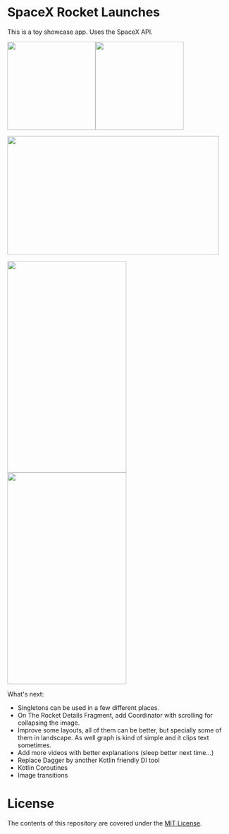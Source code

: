 # SpaceX Rocket Launches

This is a toy showcase app. Uses the SpaceX API.

<img src="https://image.ibb.co/iPC9ve/ic_launcher_web.png" width="200" height="200"/><img src="https://image.ibb.co/nOWBrK/ic_launcher_round.png" width="200" height="200" />

<img src="https://image.ibb.co/hikMrK/Screenshot_1533521668.png" width="480" height="270" />

<img src="https://image.ibb.co/bzVOMK/Screenshot_1533521684.png" width="270" height="480" /> <img src="https://image.ibb.co/hkgY5e/Screenshot_1533521650.png" width="270" height="480"/>

What's next:
- Singletons can be used in a few different places.
- On The Rocket Details Fragment, add Coordinator with scrolling for collapsing the image.
- Improve some layouts, all of them can be better, but specially some of them in landscape. As well graph is kind of simple and it clips text sometimes.
- Add more videos with better explanations (sleep better next time...)
- Replace Dagger by another Kotlin friendly DI tool
- Kotlin Coroutines
- Image transitions

# License

The contents of this repository are covered under the [MIT License](LICENSE).
